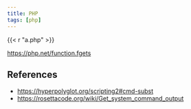 ```yaml
---
title: PHP
tags: [php]
---
```


{{< r "a.php" >}}

<https://php.net/function.fgets>

## References

- <https://hyperpolyglot.org/scripting2#cmd-subst>
- <https://rosettacode.org/wiki/Get_system_command_output>
